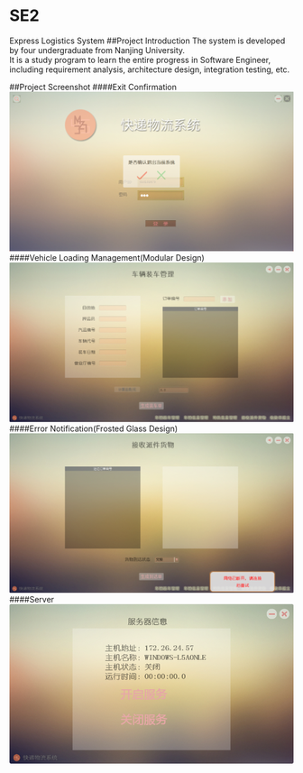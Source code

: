 # SE2
Express Logistics System
##Project Introduction
The system is developed by four undergraduate from Nanjing University. <br>
It is a study program to learn the entire progress in Software Engineer, including requirement analysis, architecture design, integration testing, etc.

##Project Screenshot
####Exit Confirmation
![](images/display1.png)
####Vehicle Loading Management(Modular Design)
![](images/display2.png)
####Error Notification(Frosted Glass Design)
![](images/display5.png)
####Server
![](images/display3.png)
